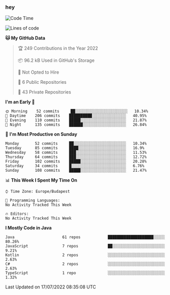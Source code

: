 ### hey

<!--START_SECTION:waka-->
![Code Time](http://img.shields.io/badge/Code%20Time-799%20hrs%209%20mins-blue)

![Lines of code](https://img.shields.io/badge/From%20Hello%20World%20I%27ve%20Written-508%20Thousand%20lines%20of%20code-blue)

**🐱 My GitHub Data** 

> 🏆 249 Contributions in the Year 2022
 > 
> 📦 96.2 kB Used in GitHub's Storage 
 > 
> 🚫 Not Opted to Hire
 > 
> 📜 6 Public Repositories 
 > 
> 🔑 43 Private Repositories  
 > 
**I'm an Early 🐤** 

```text
🌞 Morning    52 commits     ██░░░░░░░░░░░░░░░░░░░░░░░   10.34% 
🌆 Daytime    206 commits    ██████████░░░░░░░░░░░░░░░   40.95% 
🌃 Evening    110 commits    █████░░░░░░░░░░░░░░░░░░░░   21.87% 
🌙 Night      135 commits    ██████░░░░░░░░░░░░░░░░░░░   26.84%

```
📅 **I'm Most Productive on Sunday** 

```text
Monday       52 commits     ██░░░░░░░░░░░░░░░░░░░░░░░   10.34% 
Tuesday      85 commits     ████░░░░░░░░░░░░░░░░░░░░░   16.9% 
Wednesday    58 commits     ███░░░░░░░░░░░░░░░░░░░░░░   11.53% 
Thursday     64 commits     ███░░░░░░░░░░░░░░░░░░░░░░   12.72% 
Friday       102 commits    █████░░░░░░░░░░░░░░░░░░░░   20.28% 
Saturday     34 commits     █░░░░░░░░░░░░░░░░░░░░░░░░   6.76% 
Sunday       108 commits    █████░░░░░░░░░░░░░░░░░░░░   21.47%

```


📊 **This Week I Spent My Time On** 

```text
⌚︎ Time Zone: Europe/Budapest

💬 Programming Languages: 
No Activity Tracked This Week

🔥 Editors: 
No Activity Tracked This Week

```

**I Mostly Code in Java** 

```text
Java                     61 repos            ████████████████████░░░░░   80.26% 
JavaScript               7 repos             ██░░░░░░░░░░░░░░░░░░░░░░░   9.21% 
Kotlin                   2 repos             ░░░░░░░░░░░░░░░░░░░░░░░░░   2.63% 
C#                       2 repos             ░░░░░░░░░░░░░░░░░░░░░░░░░   2.63% 
TypeScript               1 repo              ░░░░░░░░░░░░░░░░░░░░░░░░░   1.32%

```



 Last Updated on 17/07/2022 08:35:08 UTC
<!--END_SECTION:waka-->
